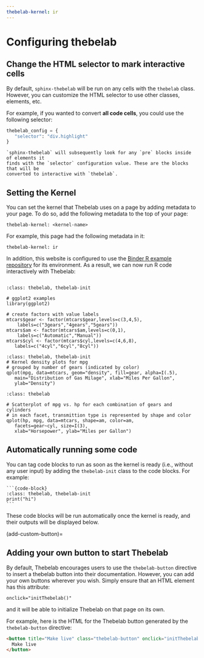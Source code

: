 ```yaml
---
thebelab-kernel: ir
---
```


# Configuring thebelab

## Change the HTML selector to mark interactive cells

By default, `sphinx-thebelab` will be run on any cells with the `thebelab` class.
However, you can customize the HTML selector to use other classes, elements, etc.

For example, if you wanted to convert **all code cells**, you could use the following
selector:

```python
thebelab_config = {
   "selector": "div.highlight"
}
```

```{note}
`sphinx-thebelab` will subsequently look for any `pre` blocks inside of elements it
finds with the `selector` configuration value. These are the blocks that will be
converted to interactive with `thebelab`.
```

## Setting the Kernel

You can set the kernel that Thebelab uses on a page by adding metadata to your
page. To do so, add the following metadata to the top of your page:

```
thebelab-kernel: <kernel-name>
```

For example, this page had the following metadata in it:

```
thebelab-kernel: ir
```

In addition, this website is configured to use the [Binder R example repository](https://github.com/binder-examples/r)
for its environment. As a result, we can now run R code interactively with Thebelab:


```{thebelab-button}
```

```{code-block}
:class: thebelab, thebelab-init

# ggplot2 examples
library(ggplot2)

# create factors with value labels
mtcars$gear <- factor(mtcars$gear,levels=c(3,4,5),
  	labels=c("3gears","4gears","5gears"))
mtcars$am <- factor(mtcars$am,levels=c(0,1),
  	labels=c("Automatic","Manual"))
mtcars$cyl <- factor(mtcars$cyl,levels=c(4,6,8),
   labels=c("4cyl","6cyl","8cyl"))
```

```{code-block}
:class: thebelab, thebelab-init
# Kernel density plots for mpg
# grouped by number of gears (indicated by color)
qplot(mpg, data=mtcars, geom="density", fill=gear, alpha=I(.5),
   main="Distribution of Gas Milage", xlab="Miles Per Gallon",
   ylab="Density")
```

```{code-block}
:class: thebelab

# Scatterplot of mpg vs. hp for each combination of gears and cylinders
# in each facet, transmittion type is represented by shape and color
qplot(hp, mpg, data=mtcars, shape=am, color=am,
   facets=gear~cyl, size=I(3),
   xlab="Horsepower", ylab="Miles per Gallon")
```

## Automatically running some code

You can tag code blocks to run as soon as the kernel is ready (i.e., without any user input)
by adding the `thebelab-init` class to the code blocks. For example:

````
```{code-block}
:class: thebelab, thebelab-init
print("hi")
```
````

These code blocks will be run automatically once the kernel is ready, and their outputs
will be displayed below.


(add-custom-button)=
## Adding your own button to start Thebelab

By default, Thebelab encourages users to use the `thebelab-button` directive to
insert a thebelab button into their documentation. However, you can add your own
buttons wherever you wish. Simply ensure that an HTML element has this attribute:

```
onclick="initThebelab()"
```

and it will be able to initialize Thebelab on that page on its own.

For example, here is the HTML for the Thebelab button generated by the `thebelab-button`
directive:

```html
<button title="Make live" class="thebelab-button" onclick="initThebelab()">
  Make live
</button>
```
